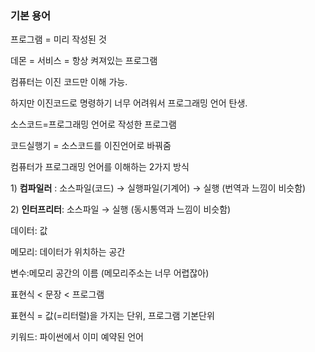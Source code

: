 ### **기본 용어**

프로그램 = 미리 작성된 것

데몬 = 서비스 = 항상 켜져있는 프로그램

컴퓨터는 이진 코드만 이해 가능. 

하지만 이진코드로 명령하기 너무 어려워서 프로그래밍 언어 탄생.

소스코드=프로그래밍 언어로 작성한 프로그램 

코드실행기 = 소스코드를 이진언어로 바꿔줌

컴퓨터가 프로그래밍 언어를 이해하는 2가지 방식

1) **컴파일러** : 소스파일(코드) → 실행파일(기계어) → 실행 (번역과 느낌이 비슷함)

2) **인터프리터**: 소스파일 → 실행 (동시통역과 느낌이 비슷함)

데이터: 값

메모리: 데이터가 위치하는 공간

변수:메모리 공간의 이름 (메모리주소는 너무 어렵잖아)

표현식 < 문장 < 프로그램

표현식 = 값(=리터럴)을 가지는 단위, 프로그램 기본단위

키워드: 파이썬에서 이미 예약된 언어
